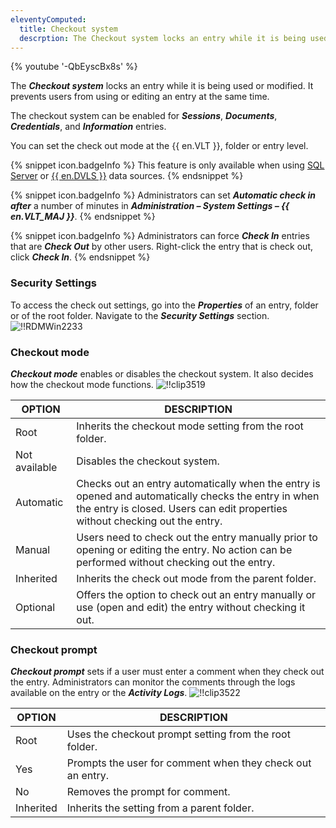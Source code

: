 ```yaml
---
eleventyComputed:
  title: Checkout system
  descrption: The Checkout system locks an entry while it is being used or modified. It prevents users from using or editing an entry at the same time.
---
```

{% youtube '-QbEyscBx8s' %}

The ***Checkout system*** locks an entry while it is being used or modified. It prevents users from using or editing an entry at the same time.

The checkout system can be enabled for ***Sessions***, ***Documents***, ***Credentials***, and ***Information*** entries.

You can set the check out mode at the {{ en.VLT }}, folder or entry level.

{% snippet icon.badgeInfo %}
This feature is only available when using [SQL Server](/rdm/windows/data-sources/data-sources-types/advanced-data-sources/microsoft-sql-server/) or [{{ en.DVLS }}](/rdm/windows/data-sources/data-sources-types/advanced-data-sources/server/) data sources.
{% endsnippet %}

{% snippet icon.badgeInfo %}
Administrators can set ***Automatic check in after*** a number of minutes in ***Administration – System Settings – {{ en.VLT_MAJ }}***.
{% endsnippet %}

{% snippet icon.badgeInfo %}
Administrators can force ***Check In*** entries that are ***Check Out*** by other users. Right-click the entry that is check out, click ***Check In***.
{% endsnippet %}

### Security Settings

To access the check out settings, go into the ***Properties*** of an entry, folder or of the root folder. Navigate to the ***Security Settings*** section.
![!!RDMWin2233](https://cdnweb.devolutions.net/docs/docs_en_rdm_windows_RDMWin2233.png)

### Checkout mode

***Checkout mode*** enables or disables the checkout system. It also decides how the checkout mode functions.
![!!clip3519](https://cdnweb.devolutions.net/docs/docs_en_rdm_windows_clip3519.png)

| OPTION                      | DESCRIPTION                                                            |
|-----------------------------|------------------------------------------------------------------------|
| Root          | Inherits the checkout mode setting from the root folder.                             |
| Not available | Disables the checkout system.                                                        |
| Automatic     | Checks out an entry automatically when the entry is opened and automatically checks the entry in when the entry is closed. Users can edit properties without checking out the entry.                                                                                |
| Manual        | Users need to check out the entry manually prior to opening or editing the entry. No action can be performed without checking out the entry.                                                                                                 |
| Inherited     | Inherits the check out mode from the parent folder.                                  |
| Optional      | Offers the option to check out an entry manually or use (open and edit) the entry without checking it out.                                                                                                   |

### Checkout prompt

***Checkout prompt*** sets if a user must enter a comment when they check out the entry. Administrators can monitor the comments through the logs available on the entry or the ***Activity Logs***.
![!!clip3522](https://cdnweb.devolutions.net/docs/docs_en_rdm_windows_clip3522.png)

| OPTION   | DESCRIPTION                                  |
|----------|----------------------------------------------|
| Root     | Uses the checkout prompt setting from the root folder. |
| Yes      | Prompts the user for comment when they check out an entry. |
| No       | Removes the prompt for comment.              |
| Inherited | Inherits the setting from a parent folder.  |

